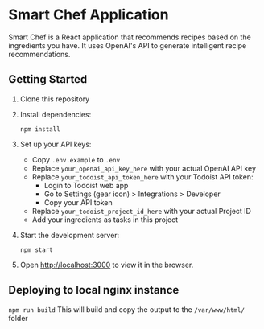 # Smart Chef Application

Smart Chef is a React application that recommends recipes based on the ingredients you have. It uses OpenAI's API to generate intelligent recipe recommendations.

## Getting Started

1. Clone this repository
2. Install dependencies:
   ```
   npm install
   ```
3. Set up your API keys:

   - Copy `.env.example` to `.env`
   - Replace `your_openai_api_key_here` with your actual OpenAI API key
   - Replace `your_todoist_api_token_here` with your Todoist API token:
     - Login to Todoist web app
     - Go to Settings (gear icon) > Integrations > Developer
     - Copy your API token
   - Replace `your_todoist_project_id_here` with your actual Project ID
   - Add your ingredients as tasks in this project

4. Start the development server:
   ```
   npm start
   ```
5. Open [http://localhost:3000](http://localhost:3000) to view it in the browser.

## Deploying to local nginx instance

`npm run build`
This will build and copy the output to the `/var/www/html/` folder

